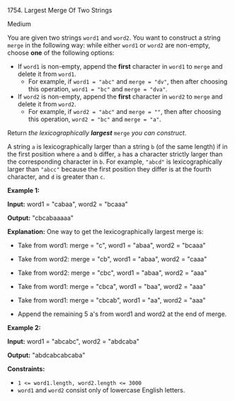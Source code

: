 1754\. Largest Merge Of Two Strings

Medium

You are given two strings `word1` and `word2`. You want to construct a string `merge` in the following way: while either `word1` or `word2` are non-empty, choose **one** of the following options:

*   If `word1` is non-empty, append the **first** character in `word1` to `merge` and delete it from `word1`.
    *   For example, if `word1 = "abc"` and `merge = "dv"`, then after choosing this operation, `word1 = "bc"` and `merge = "dva"`.
*   If `word2` is non-empty, append the **first** character in `word2` to `merge` and delete it from `word2`.
    *   For example, if `word2 = "abc"` and `merge = ""`, then after choosing this operation, `word2 = "bc"` and `merge = "a"`.

Return _the lexicographically **largest**_ `merge` _you can construct_.

A string `a` is lexicographically larger than a string `b` (of the same length) if in the first position where `a` and `b` differ, `a` has a character strictly larger than the corresponding character in `b`. For example, `"abcd"` is lexicographically larger than `"abcc"` because the first position they differ is at the fourth character, and `d` is greater than `c`.

**Example 1:**

**Input:** word1 = "cabaa", word2 = "bcaaa"

**Output:** "cbcabaaaaa"

**Explanation:** One way to get the lexicographically largest merge is: 

- Take from word1: merge = "c", word1 = "abaa", word2 = "bcaaa" 

- Take from word2: merge = "cb", word1 = "abaa", word2 = "caaa" 

- Take from word2: merge = "cbc", word1 = "abaa", word2 = "aaa" 

- Take from word1: merge = "cbca", word1 = "baa", word2 = "aaa" 

- Take from word1: merge = "cbcab", word1 = "aa", word2 = "aaa" 

- Append the remaining 5 a's from word1 and word2 at the end of merge.

**Example 2:**

**Input:** word1 = "abcabc", word2 = "abdcaba"

**Output:** "abdcabcabcaba"

**Constraints:**

*   `1 <= word1.length, word2.length <= 3000`
*   `word1` and `word2` consist only of lowercase English letters.